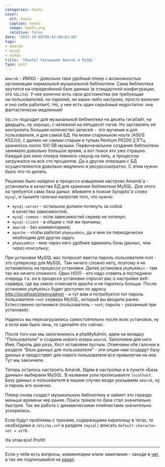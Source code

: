 ```yaml
---
categories: howto
cover:
  alt: howto
  caption: howto
  image: howto.png
  relative: false
date: "2015-10-09T09:45:00+03:00"
tags:
- amarok
- mysql
- audio
title: '[HowTo] Связываем Amarok и MySQL'
type: post
---
```



`Amarok` - ИМХО - довольно таки удобный плеер с возможностью организации нормальной музыкальной библиотеки. Сама библиотека крутится на определённой базе данных (в стандартной конфигурации, это `SQLite`). У нее конечно есть свои достоинства (не требующая ни пользователей, ни паролей, ни каких-либо настроек, просто включил и оно себе работает). Но, у нее есть один серьёзный недостаток: она фантастически медленная!

`SQLite` подходит для музыкальной библиотеки на десять гигабайт, на двадцать, ну хорошо, с натяжкой на пятьдесят гигов. Но заставлять её контролить большее количество записей -  это мучение и для пользователя, и для самой БД. На моем стареньком ноуте (ASUS K52JU), с далеко не самым старым и тупым Pentium P6200 2,1ГГц хранилось около 100 GB музыки. Первоначальное создание библиотеки занимало довольно большое время, а вот поиск  это уже страшно. Каждый раз окно плеера темнело секунд на пять, а процессор загружался на все сто процентов. Да и другие операции с БД осуществляются довольно медленно и ресурсозатратно. С этим нужно было что-то делать.

Решение было найдено в процессе ковыряния настроек Amarok'а - установить в качестве БД для хранения библиотеки MySQL. Для этого на требуется сама база даных: вбиваете в поиске Synaptic'а слово `mysql`, и тыкаете галочки напротив того, что нужно:

- `mysql-server` - остальное должен потянуть за собой в качестве зависимостей;
- `mysql-common` - если зависимостей сервер не потянул;
- `mysql-client` - в общем с той же причины;
- `amarok` - без комментариев;
- `apache` - чтобы работал `phpmyadmin`, да и мне он периодически необходим для других задач;
- `phpmyadmin` - мне через него удобнее админить базы данных, чем через консольку;

При установке MySQL вас попросит ввести пароль пользователя root - это суперюзер для MySQL. Там ничего сложно нету, поэтому я не останавлюсь на процессе установки. Далее установка `phpMyAdmin` - там так же ничего сложного. Одно НО(!) - его надо ставить в последнюю очередь т.к. он в процессе установки спросит вас о настройке веб-сервера, где вы смело отмечаете apache и не паритесь больше. После установки `phpMyAdmin` будет доступен по адресу *[http://localhost/phpmyadmin](http://localhost/phpmyadmin)* - и тут вам и потребуется тот пароль пользователя `root` сервера MySQL, который вы вводили ранее. Естесственно логинимся (пользователь - `root`; пароль - указанный при установке).

Надеюсь вы перезагрузились самостоятельно после всех установок, ну а если вам было лень, то сделайте это сейчас.

После того как мы залогинились в phpMyAdmin, идем на вкладку "Пользователи" и создаем нового юзера `amarok`. Заполняем для него Имя, Пароль два раза, Хост оставляем пустым. Отмечаем обе галочки в разделе "*База данных для пользователя*" - эти опции нам создадут базу данных и предоставят для нового пользователя все привилегии на нее. Тут мы закончили.

Теперь осталось настроить Amarok. Идем в настройки и в пункте «База данных» выбираем MySQL. В названии узла прописываете `localhost`. Базу данных и пользователя в нашем случае везде указываем `amarok`, ну и пароль его конечно.

Плеер снова создаст музыкальную библиотеку и займет это гораздо меньше времени чер ранее. Поиск треков по базе стал значительно быстрее. Так же работа с динамическими плейлистами значительно ускорилась.

Если будут проблемы с треками, содержащими кириллицу в тегах, то необходимо в `/etc/my.cnf` в разделе `[mysql]` вписать `default-character-set = utf8`.

На этом все! Profit!

---
Если у тебя есть вопросы, комментарии и/или замечания – заходи в [чат](https://ttttt.me/jtprogru_chat), а так же подписывайся на [канал](https://ttttt.me/jtprogru_channel).
